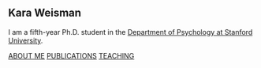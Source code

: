 ## Kara Weisman

I am a fifth-year Ph.D. student in the [Department of Psychology at Stanford University](https://psychology.stanford.edu/).

[ABOUT ME](https://kgweisman.github.io/about)
[PUBLICATIONS](https://kgweisman.github.io/publications)
[TEACHING](https://kgweisman.github.io/teaching)
